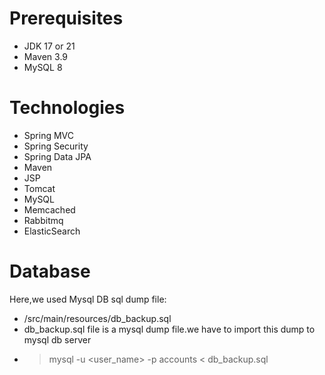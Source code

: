 # Prerequisites

- JDK 17 or 21
- Maven 3.9
- MySQL 8

#

# Technologies

- Spring MVC
- Spring Security
- Spring Data JPA
- Maven
- JSP
- Tomcat
- MySQL
- Memcached
- Rabbitmq
- ElasticSearch

# Database

Here,we used Mysql DB
sql dump file:

- /src/main/resources/db_backup.sql
- db_backup.sql file is a mysql dump file.we have to import this dump to mysql db server
- > mysql -u <user_name> -p accounts < db_backup.sql
